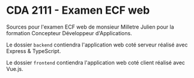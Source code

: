 CDA 2111 - Examen ECF web
=======

Sources pour l'examen ECF web de monsieur Milletre Julien pour la formation Concepteur Développeur d'Applications.

Le dossier `backend` contiendra l'application web coté serveur réalisé avec Express & TypeScript.

Le dossier `frontend` contiendra l'application web coté client réalisé avec Vue.js.
